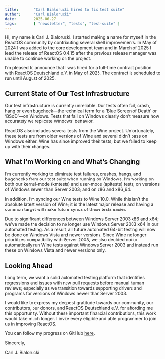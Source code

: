 ```yaml
---
title:       "Carl Bialorucki hired to fix test suite"
author:      "Carl Bialorucki"
date:        2025-06-27
tags:        [ "newsletter", "tests", "test-suite" ]
---
```

Hi, my name is Carl J. Bialorucki.
I started making a name for myself in the ReactOS community by contributing several shell improvements.
In May of 2024 I was added to the core development team and in March of 2025 I lead the release of ReactOS 0.4.15 after the previous release manager was unable to continue working on the project.

I’m pleased to announce that I was hired for a full-time contract position with ReactOS Deutschland e.V. in May of 2025.
The contract is scheduled to run until August of 2025.<!--more-->

## Current State of Our Test Infrastructure
Our test infrastructure is currently unreliable.
Our tests often fail, crash, hang or even bugcheck—the technical term for a ‘Blue Screen of Death’ or ‘BSoD’—on Windows.
Tests that fail on Windows clearly don’t measure how accurately we replicate Windows’ behavior.

ReactOS also includes several tests from the Wine project.
Unfortunately, these tests are from older versions of Wine and several didn’t pass on Windows either.
Wine has since improved their tests; but we failed to keep up with their changes.

## What I’m Working on and What’s Changing
I’m currently working to eliminate test failures, crashes, hangs, and bugchecks from our test suite when running on Windows.
I’m working on both our kernel-mode (kmtests) and user-mode (apitests) tests; on versions of Windows newer than Server 2003; and on x86 and x86_64.

In addition, I’m syncing our Wine tests to Wine 10.0.
While this isn’t the absolute latest version of Wine; it is the latest major release and having a common target will make future syncs of these tests easier.

Due to significant differences between Windows Server 2003 x86 and x64; we’ve made the decision to no longer use Windows Server 2003 x64 in our automated testing.
As a result, all future automated 64-bit testing will now be done on Windows Vista and newer versions.
Since Wine no longer prioritizes compatibility with Server 2003, we also decided not to automatically run Wine tests against Windows Server 2003 and instead run these on Windows Vista and newer versions only.

## Looking Ahead
Long term, we want a solid automated testing platform that identifies regressions and issues with new pull requests before manual human reviews; especially as we transition towards supporting drivers and programs for versions of Windows newer than Server 2003.

I would like to express my deepest gratitude towards our community, our contributors, our donors, and ReactOS Deutschland e.V. for affording me this opportunity.
Without these important financial contributions, this work would take much longer.
I invite every eligible and able programmer to join us in improving ReactOS.

You can follow my progress on GitHub [here](https://github.com/reactos/reactos/pulls/cbialorucki). 

Sincerely,

Carl J. Bialorucki
